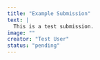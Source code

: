```yaml
---
title: "Example Submission"
text: |
  This is a test submission.
image: ""
creator: "Test User"
status: "pending"
---
```

